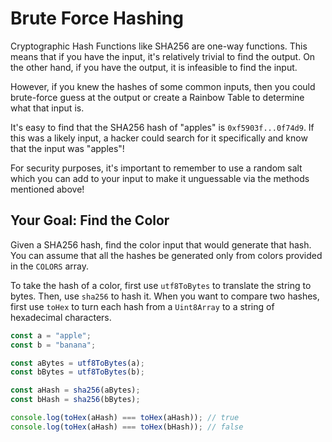 # Brute Force Hashing

Cryptographic Hash Functions like SHA256 are one-way functions. This means that if you have the input, it's relatively trivial to find the output. On the other hand, if you have the output, it is infeasible to find the input.

However, if you knew the hashes of some common inputs, then you could brute-force guess at the output or create a Rainbow Table to determine what that input is.

It's easy to find that the SHA256 hash of "apples" is `0xf5903f...0f74d9`. If this was a likely input, a hacker could search for it specifically and know that the input was "apples"!

For security purposes, it's important to remember to use a random salt which you can add to your input to make it unguessable via the methods mentioned above!

## Your Goal: Find the Color

Given a SHA256 hash, find the color input that would generate that hash. You can assume that all the hashes be generated only from colors provided in the `COLORS` array.

To take the hash of a color, first use `utf8ToBytes` to translate the string to bytes. Then, use `sha256` to hash it. When you want to compare two hashes, first use `toHex` to turn each hash from a `Uint8Array` to a string of hexadecimal characters.

```javascript
const a = "apple";
const b = "banana";

const aBytes = utf8ToBytes(a);
const bBytes = utf8ToBytes(b);

const aHash = sha256(aBytes);
const bHash = sha256(bBytes);

console.log(toHex(aHash) === toHex(aHash)); // true
console.log(toHex(aHash) === toHex(bHash)); // false
